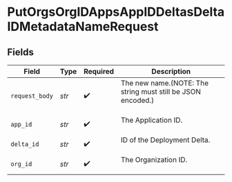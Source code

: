 # PutOrgsOrgIDAppsAppIDDeltasDeltaIDMetadataNameRequest


## Fields

| Field                                                         | Type                                                          | Required                                                      | Description                                                   |
| ------------------------------------------------------------- | ------------------------------------------------------------- | ------------------------------------------------------------- | ------------------------------------------------------------- |
| `request_body`                                                | *str*                                                         | :heavy_check_mark:                                            | The new name.(NOTE: The string must still be JSON encoded.)<br/><br/> |
| `app_id`                                                      | *str*                                                         | :heavy_check_mark:                                            | The Application ID.<br/><br/>                                 |
| `delta_id`                                                    | *str*                                                         | :heavy_check_mark:                                            | ID of the Deployment Delta.<br/><br/>                         |
| `org_id`                                                      | *str*                                                         | :heavy_check_mark:                                            | The Organization ID.<br/><br/>                                |